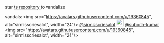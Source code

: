 star 
<a href="https://github.com/avi-amalanshu/avi-amalanshu/">
    ts repository
</a> 
to vandalize

vandals: <!-- manual --> <img src="https://avatars.githubusercontent.com/u/19360845", alt="sirmisscriesalot", width="24"/> [@sirmisscriesalot](https://github.com/sirmisscriesalot) <img src="https://avatars.githubusercontent.com/u/8667064" alt="subodh-kumar" width="24"/> [@subodh-kumar](https://github.com/subodh-kumar)
<img src="https://avatars.githubusercontent.com/u/19360845", alt="sirmisscriesalot", width="24"/>
